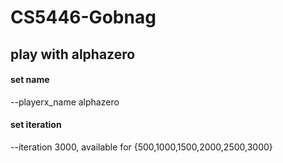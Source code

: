 # CS5446-Gobnag

## play with alphazero

#### set name

--playerx_name alphazero

#### set iteration

--iteration 3000, available for {500,1000,1500,2000,2500,3000}